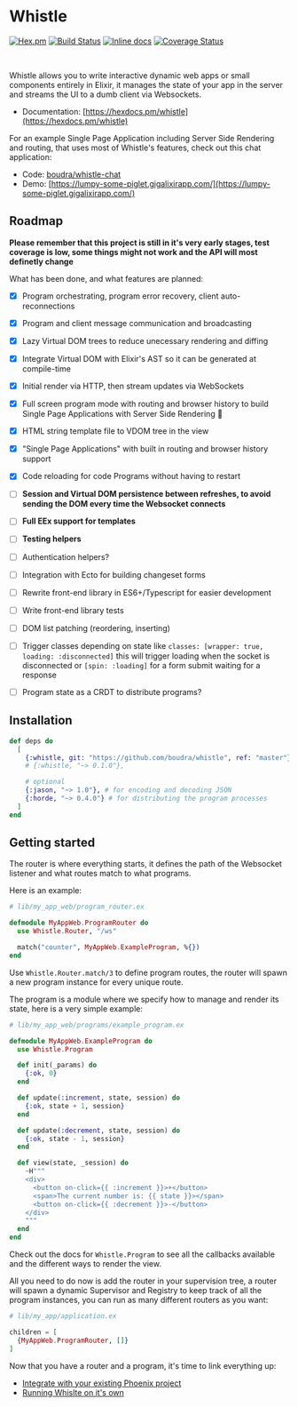 # Whistle
[![Hex.pm](https://img.shields.io/hexpm/v/whistle.svg)](https://hex.pm/packages/whistle) [![Build Status](https://travis-ci.org/boudra/whistle.svg?branch=master)](https://travis-ci.org/boudra/whistle) [![Inline docs](http://inch-ci.org/github/boudra/whistle.svg)](http://inch-ci.org/github/boudra/whistle) [![Coverage Status](https://coveralls.io/repos/github/boudra/whistle/badge.svg)](https://coveralls.io/github/boudra/whistle)

<br>

Whistle allows you to write interactive dynamic web apps or small components entirely in Elixir, it manages the state of your app in the server and streams the UI to a dumb client via Websockets.

- Documentation: [https://hexdocs.pm/whistle](https://hexdocs.pm/whistle)

For an example Single Page Application including Server Side Rendering and routing, that uses most of Whistle's features, check out this chat application:

- Code: [boudra/whistle-chat](https://github.com/boudra/whistle-chat)
- Demo: [https://lumpy-some-piglet.gigalixirapp.com/](https://lumpy-some-piglet.gigalixirapp.com/)

## Roadmap

**Please remember that this project is still in it's very early stages, test coverage is low, some things might not work and the API will most definetly change**

What has been done, and what features are planned:

- [x] Program orchestrating, program error recovery, client auto-reconnections
- [x] Program and client message communication and broadcasting
- [x] Lazy Virtual DOM trees to reduce unecessary rendering and diffing
- [x] Integrate Virtual DOM with Elixir's AST so it can be generated at compile-time
- [x] Initial render via HTTP, then stream updates via WebSockets
- [x] Full screen program mode with routing and browser history to build Single Page Applications with Server Side Rendering :rocket:
- [x] HTML string template file to VDOM tree in the view
- [x] "Single Page Applications" with built in routing and browser history support
- [x] Code reloading for code Programs without having to restart
- [ ] **Session and Virtual DOM persistence between refreshes, to avoid sending the DOM every time the Websocket connects**
- [ ] **Full EEx support for templates**
- [ ] **Testing helpers**
- [ ] Authentication helpers?
- [ ] Integration with Ecto for building changeset forms
- [ ] Rewrite front-end library in ES6+/Typescript for easier development
- [ ] Write front-end library tests
- [ ] DOM list patching (reordering, inserting)
- [ ] Trigger classes depending on state like `classes: [wrapper: true, loading: :disconnected]` this will trigger loading when the socket is disconnected or `[spin: :loading]` for a form submit waiting for a response
- [ ] Program state as a CRDT to distribute programs?


## Installation

```elixir
def deps do
  [
    {:whistle, git: "https://github.com/boudra/whistle", ref: "master"},
    # {:whistle, "~> 0.1.0"},

    # optional
    {:jason, "~> 1.0"}, # for encoding and decoding JSON
    {:horde, "~> 0.4.0"} # for distributing the program processes
  ]
end
```

## Getting started

The router is where everything starts, it defines the path of the Websocket listener and what routes match to what programs.

Here is an example:

```elixir
# lib/my_app_web/program_router.ex

defmodule MyAppWeb.ProgramRouter do
  use Whistle.Router, "/ws"

  match("counter", MyAppWeb.ExampleProgram, %{})
end
```

Use `Whistle.Router.match/3` to define program routes, the router will spawn a new program instance for every unique route.

The program is a module where we specify how to manage and render its state, here is a very simple example:

```elixir
# lib/my_app_web/programs/example_program.ex

defmodule MyAppWeb.ExampleProgram do
  use Whistle.Program

  def init(_params) do
    {:ok, 0}
  end

  def update(:increment, state, session) do
    {:ok, state + 1, session}
  end

  def update(:decrement, state, session) do
    {:ok, state - 1, session}
  end

  def view(state, _session) do
    ~H"""
    <div>
      <button on-click={{ :increment }}>+</button>
      <span>The current number is: {{ state }}></span>
      <button on-click={{ :decrement }}>-</button>
    </div>
    """
  end
end
```

Check out the docs for `Whistle.Program` to see all the callbacks available and the different ways to render the view.

All you need to do now is add the router in your supervision tree, a router will spawn a dynamic Supervisor and Registry to keep track of all the program instances, you can run as many different routers as you want:

```elixir
# lib/my_app/application.ex

children = [
  {MyAppWeb.ProgramRouter, []}
]
```

Now that you have a router and a program, it's time to link everything up:

- [Integrate with your existing Phoenix project](/docs/phoenix.md)
- [Running Whislte on it's own](/docs/setup.md)
